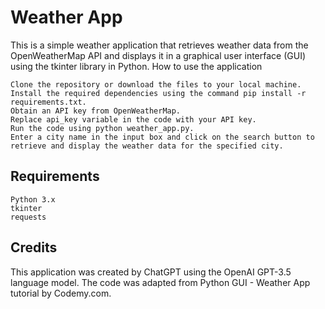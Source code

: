 # Weather App

This is a simple weather application that retrieves weather data from the OpenWeatherMap API and displays it in a graphical user interface (GUI) using the tkinter library in Python.
How to use the application

    Clone the repository or download the files to your local machine.
    Install the required dependencies using the command pip install -r requirements.txt.
    Obtain an API key from OpenWeatherMap.
    Replace api_key variable in the code with your API key.
    Run the code using python weather_app.py.
    Enter a city name in the input box and click on the search button to retrieve and display the weather data for the specified city.

## Requirements

    Python 3.x
    tkinter
    requests

## Credits

This application was created by ChatGPT using the OpenAI GPT-3.5 language model. The code was adapted from Python GUI - Weather App tutorial by Codemy.com.
